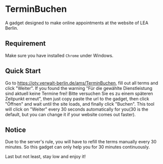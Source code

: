 # TerminBuchen
A gadget designed to make online appointments at the website of LEA Berlin.

## Requirement
Make sure you have installed `Chrome` under Windows.

## Quick Start
Go to https://otv.verwalt-berlin.de/ams/TerminBuchen, fill out all terms and click "Weiter". If you found the warning "Für die gewählte Dienstleistung sind aktuell keine Termine frei! Bitte versuchen Sie es zu einem späteren Zeitpunkt erneut", then just copy paste the url to the gadget, then click "Öffnen" and wait until the site loads, and finally click "Buchen". This tool will click on "Weiter" every 30 seconds automatically for you(30 is the default, but you can change it if your website comes out faster).

## Notice
Due to the server's rule, you will have to refill the terms manually every 30 minutes. So this gadget can only help you for 30 minutes continuously.

Last but not least, stay low and enjoy it!
